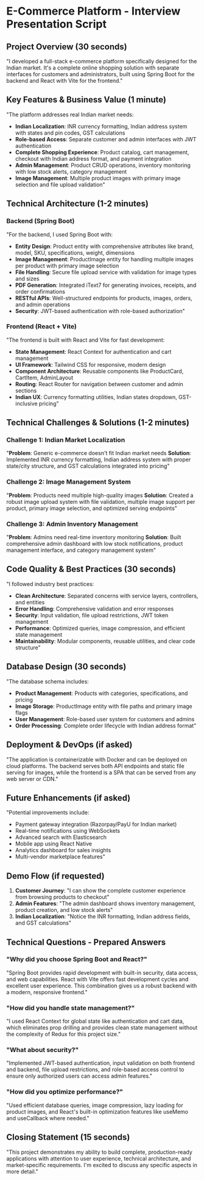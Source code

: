 # E-Commerce Platform - Interview Presentation Script

## Project Overview (30 seconds)
"I developed a full-stack e-commerce platform specifically designed for the Indian market. It's a complete online shopping solution with separate interfaces for customers and administrators, built using Spring Boot for the backend and React with Vite for the frontend."

## Key Features & Business Value (1 minute)
"The platform addresses real Indian market needs:
- **Indian Localization**: INR currency formatting, Indian address system with states and pin codes, GST calculations
- **Role-based Access**: Separate customer and admin interfaces with JWT authentication
- **Complete Shopping Experience**: Product catalog, cart management, checkout with Indian address format, and payment integration
- **Admin Management**: Product CRUD operations, inventory monitoring with low stock alerts, category management
- **Image Management**: Multiple product images with primary image selection and file upload validation"

## Technical Architecture (1-2 minutes)

### Backend (Spring Boot)
"For the backend, I used Spring Boot with:
- **Entity Design**: Product entity with comprehensive attributes like brand, model, SKU, specifications, weight, dimensions
- **Image Management**: ProductImage entity for handling multiple images per product with primary image selection
- **File Handling**: Secure file upload service with validation for image types and sizes
- **PDF Generation**: Integrated iText7 for generating invoices, receipts, and order confirmations
- **RESTful APIs**: Well-structured endpoints for products, images, orders, and admin operations
- **Security**: JWT-based authentication with role-based authorization"

### Frontend (React + Vite)
"The frontend is built with React and Vite for fast development:
- **State Management**: React Context for authentication and cart management
- **UI Framework**: Tailwind CSS for responsive, modern design
- **Component Architecture**: Reusable components like ProductCard, CartItem, AdminLayout
- **Routing**: React Router for navigation between customer and admin sections
- **Indian UX**: Currency formatting utilities, Indian states dropdown, GST-inclusive pricing"

## Technical Challenges & Solutions (1-2 minutes)

### Challenge 1: Indian Market Localization
"**Problem**: Generic e-commerce doesn't fit Indian market needs
**Solution**: Implemented INR currency formatting, Indian address system with proper state/city structure, and GST calculations integrated into pricing"

### Challenge 2: Image Management System
"**Problem**: Products need multiple high-quality images
**Solution**: Created a robust image upload system with file validation, multiple image support per product, primary image selection, and optimized serving endpoints"

### Challenge 3: Admin Inventory Management
"**Problem**: Admins need real-time inventory monitoring
**Solution**: Built comprehensive admin dashboard with low stock notifications, product management interface, and category management system"

## Code Quality & Best Practices (30 seconds)
"I followed industry best practices:
- **Clean Architecture**: Separated concerns with service layers, controllers, and entities
- **Error Handling**: Comprehensive validation and error responses
- **Security**: Input validation, file upload restrictions, JWT token management
- **Performance**: Optimized queries, image compression, and efficient state management
- **Maintainability**: Modular components, reusable utilities, and clear code structure"

## Database Design (30 seconds)
"The database schema includes:
- **Product Management**: Products with categories, specifications, and pricing
- **Image Storage**: ProductImage entity with file paths and primary image flags
- **User Management**: Role-based user system for customers and admins
- **Order Processing**: Complete order lifecycle with Indian address format"

## Deployment & DevOps (if asked)
"The application is containerizable with Docker and can be deployed on cloud platforms. The backend serves both API endpoints and static file serving for images, while the frontend is a SPA that can be served from any web server or CDN."

## Future Enhancements (if asked)
"Potential improvements include:
- Payment gateway integration (Razorpay/PayU for Indian market)
- Real-time notifications using WebSockets
- Advanced search with Elasticsearch
- Mobile app using React Native
- Analytics dashboard for sales insights
- Multi-vendor marketplace features"

## Demo Flow (if requested)
1. **Customer Journey**: "I can show the complete customer experience from browsing products to checkout"
2. **Admin Features**: "The admin dashboard shows inventory management, product creation, and low stock alerts"
3. **Indian Localization**: "Notice the INR formatting, Indian address fields, and GST calculations"

## Technical Questions - Prepared Answers

### "Why did you choose Spring Boot and React?"
"Spring Boot provides rapid development with built-in security, data access, and web capabilities. React with Vite offers fast development cycles and excellent user experience. This combination gives us a robust backend with a modern, responsive frontend."

### "How did you handle state management?"
"I used React Context for global state like authentication and cart data, which eliminates prop drilling and provides clean state management without the complexity of Redux for this project size."

### "What about security?"
"Implemented JWT-based authentication, input validation on both frontend and backend, file upload restrictions, and role-based access control to ensure only authorized users can access admin features."

### "How did you optimize performance?"
"Used efficient database queries, image compression, lazy loading for product images, and React's built-in optimization features like useMemo and useCallback where needed."

## Closing Statement (15 seconds)
"This project demonstrates my ability to build complete, production-ready applications with attention to user experience, technical architecture, and market-specific requirements. I'm excited to discuss any specific aspects in more detail."